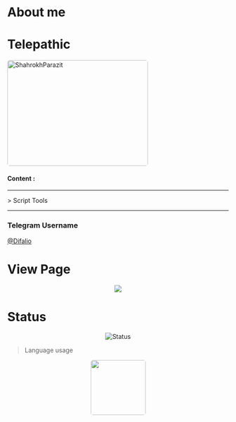 # About me
 # Telepathic
 
<img style="border:2px; border-radius:5px;" alt="ShahrokhParazit" src="https://www.uplooder.net/img/image/90/fccc2e2fbd1338855b386a0f98176587/6150811-1.png" width="320" height="240"/>
 
#### Content :

<hr/>
> Script Tools  
<hr/>

### Telegram Username

<a href="https://t.me/Difalio">
@Difalio </a>

# View Page
<p align="center"><img align="center" src="https://profile-counter.glitch.me/{Telepathic}/count.svg" /></p>

# Status
<p align="center"> <img src="https://github-readme-stats.vercel.app/api?username=ShahrokhParazit&show_icons=true&theme=chartreuse-dark" alt="Status" />

 
> Language usage
<div align="center">
    <img height="125px" style="border:none; border-radius:5px;" src="https://github-readme-stats-api-holic-x.vercel.app/api/top-langs/?username=ShahrokhParazit&theme=chartreuse-dark&layout=compact"/>
</div>
